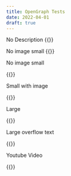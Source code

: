 ```yaml
---
title: OpenGraph Tests
date: 2022-04-01
draft: true
---
```



No Description
{{<tweet id="1501258542258348032">}}


No image small
{{<tweet id="1479567493215637506">}}


No image small 

{{<tweet id="1459194182459961346">}}


Small with image 

{{<tweet id="1480948780769976328">}}

Large 

{{<tweet id="1445135742561394692">}}

Large overflow text

{{<tweet id="1507154387231145996">}}

Youtube Video

{{<tweet id="1458849780327608320">}}